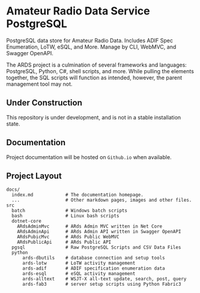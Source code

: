 # Amateur Radio Data Service PostgreSQL

PostgreSQL data store for Amateur Radio Data. Includes ADIF Spec Enumeration,
LoTW, eSQL, and More. Manage by CLI, WebMVC, and Swagger OpenAPI.  

The ARDS project is a culmination of several frameworks and languages: 
PostgreSQL, Python, C#, shell scripts, and more. While pulling the elements
together, the SQL scripts will function as intended, however, the parent
management tool may not.

## Under Construction

This repository is under development, and is not in a stable installation state.

## Documentation

Project documentation will be hosted on `Github.io` when available.

## Project Layout

    docs/
      index.md            # The documentation homepage.
      ...                 # Other markdown pages, images and other files.
    src
      batch               # Windows batch scripts
      bash                # Linux bash scripts
      dotnet-core
        ARdsAdminMvc      # ARds Admin MVC written in Net Core
        ARdsAdminApi      # ARds Admin API written in Swagger OpenAPI
        ARdsPubicMvc      # ARds Public WebMVC
        ARdsPublicApi     # ARds Public API
      pgsql               # Raw PostgreSQL Scripts and CSV Data Files
      python
          ards-dbutils    # database connection and setup tools
          ards-lotw       # LoTW activity management
          ards-adif       # ADIF specification enumeration data
          ards-esql       # eSQL activity management
          ards-alltext    # WSJT-X all-text update, search, post, query
          ards-fab3       # server setup scripts using Python Fabric3

